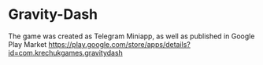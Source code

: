 # Gravity-Dash
The game was created as Telegram Miniapp, as well as published in Google Play Market
https://play.google.com/store/apps/details?id=com.krechukgames.gravitydash
